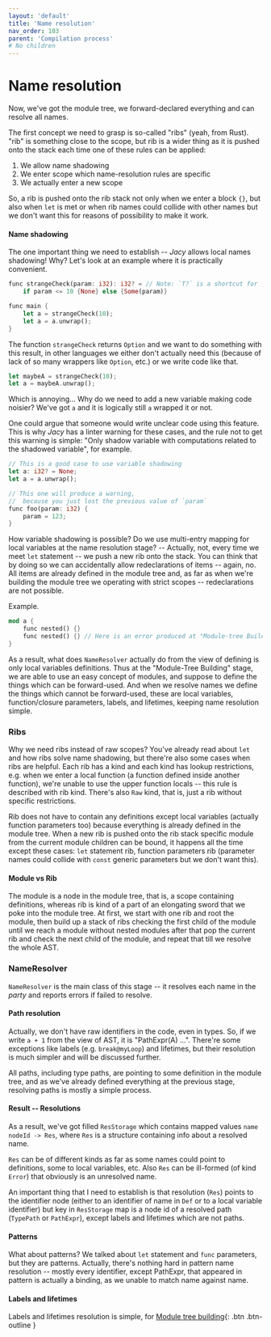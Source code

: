 ```yaml
---
layout: 'default'
title: 'Name resolution'
nav_order: 103
parent: 'Compilation process'
# No children
---
```


# Name resolution

Now, we've got the module tree, we forward-declared everything and can resolve all names.

The first concept we need to grasp is so-called "ribs" (yeah, from Rust). "rib" is something close to the scope, but rib
is a wider thing as it is pushed onto the stack each time one of these rules can be applied:

1. We allow name shadowing
2. We enter scope which name-resolution rules are specific
3. We actually enter a new scope

So, a rib is pushed onto the rib stack not only when we enter a block `{}`, but also when `let` is met or when rib names
could collide with other names but we don't want this for reasons of possibility to make it work.

#### Name shadowing

The one important thing we need to establish -- _Jacy_ allows local names shadowing! Why? Let's look at an example where
it is practically convenient.

```rust
func strangeCheck(param: i32): i32? = // Note: `T?` is a shortcut for `Option<T>`
    if param <= 10 {None} else {Some(param)}

func main {
    let a = strangeCheck(10);
    let a = a.unwrap();
}
```

The function `strangeCheck` returns `Option` and we want to do something with this result, in other languages we either
don't actually need this (because of lack of so many wrappers like `Option`, etc.) or we write code like that.

```rust
let maybeA = strangeCheck(10);
let a = maybeA.unwrap();
```

Which is annoying... Why do we need to add a new variable making code noisier? We've got `a` and it is logically still
`a` wrapped it or not.

One could argue that someone would write unclear code using this feature. This is why _Jacy_ has a linter warning for
these cases, and the rule not to get this warning is simple: "Only shadow variable with computations related to the
shadowed variable", for example.

```rust
// This is a good case to use variable shadowing
let a: i32? = None;
let a = a.unwrap();

// This one will produce a warning,
//  because you just lost the previous value of `param`
func foo(param: i32) {
    param = 123;
}
```

How variable shadowing is possible? Do we use multi-entry mapping for local variables at the name resolution stage? --
Actually, not, every time we meet `let` statement -- we push a new rib onto the stack. You can think that by doing so we
can accidentally allow redeclarations of items -- again, no. All items are already defined in the module tree and, as
far as when we're building the module tree we operating with strict scopes -- redeclarations are not possible.

Example.

```rust
mod a {
    func nested() {}
    func nested() {} // Here is an error produced at "Module-tree Building" stage
}
```

As a result, what does `NameResolver` actually do from the view of defining is only local variables definitions. Thus at
the "Module-Tree Building" stage, we are able to use an easy concept of modules, and suppose to define the things which
can be forward-used. And when we resolve names we define the things which cannot be forward-used, these are local
variables, function/closure parameters, labels, and lifetimes, keeping name resolution simple.

### Ribs

Why we need ribs instead of raw scopes? You've already read about `let` and how ribs solve name shadowing, but there're
also some cases when ribs are helpful. Each rib has a kind and each kind has lookup restrictions, e.g. when we enter a
local function (a function defined inside another function), we're unable to use the upper function locals -- this rule
is described with rib kind. There's also `Raw` kind, that is, just a rib without specific restrictions.

Rib does not have to contain any definitions except local variables (actually function parameters too) because
everything is already defined in the module tree. When a new rib is pushed onto the rib stack specific module from the
current module children can be bound, it happens all the time except these cases: `let` statement rib, function
parameters rib (parameter names could collide with `const` generic parameters but we don't want this).

#### Module vs Rib

The module is a node in the module tree, that is, a scope containing definitions, whereas rib is kind of a part of an
elongating sword that we poke into the module tree. At first, we start with one rib and root the module, then build up a
stack of ribs checking the first child of the module until we reach a module without nested modules after that pop the
current rib and check the next child of the module, and repeat that till we resolve the whole AST.

### NameResolver

`NameResolver` is the main class of this stage -- it resolves each name in the _party_ and reports errors if failed to
resolve. 

#### Path resolution

Actually, we don't have raw identifiers in the code, even in types. So, if we write `a + 1` from the view of AST, it is
"PathExpr(A) ...". There're some exceptions like labels (e.g. `break@myLoop`) and lifetimes, but their resolution is
much simpler and will be discussed further.

All paths, including type paths, are pointing to some definition in the module tree, and as we've already defined
everything at the previous stage, resolving paths is mostly a simple process. 

#### Result -- Resolutions

As a result, we've got filled `ResStorage` which contains mapped values `name nodeId -> Res`, where `Res` is a structure
containing info about a resolved name.

`Res` can be of different kinds as far as some names could point to definitions, some to local variables, etc. Also
`Res` can be ill-formed (of kind `Error`) that obviously is an unresolved name.

An important thing that I need to establish is that resolution (`Res`) points to the identifier node (either to an
identifier of name in `Def` or to a local variable identifier) but key in `ResStorage` map is a node id of a resolved
path (`TypePath` or `PathExpr`), except labels and lifetimes which are not paths.

#### Patterns

What about patterns? We talked about `let` statement and `func` parameters, but they are patterns. Actually, there's
nothing hard in pattern name resolution -- mostly every identifier, except PathExpr, that appeared in pattern is
actually a binding, as we unable to match name against name.

#### Labels and lifetimes

Labels and lifetimes resolution is simple, for
[Module tree building](compilation-process/module-tree-building.md){: .btn .btn-outline }